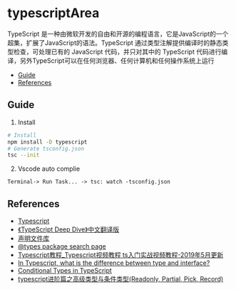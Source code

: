 # typescriptArea
TypeScript 是一种由微软开发的自由和开源的编程语言，它是JavaScript的一个超集，扩展了JavaScript的语法。TypeScript 通过类型注解提供编译时的静态类型检查，可处理已有的 JavaScript 代码，并只对其中的 TypeScript 代码进行编译，另外TypeScript可以在任何浏览器、任何计算机和任何操作系统上运行

- [Guide](#Guide)
- [References](#References)

<h2 id="Guide">Guide</h2>

1. Install
```bash
# Install
npm install -D typescript
# Generate tsconfig.json
tsc --init
```
2. Vscode auto complie

`
Terminal-> Run Task... -> tsc: watch -tsconfig.json
`

<h2 id="References">References</h2>

- [Typescript](http://www.typescriptlang.org/)
- [《TypeScript Deep Dive》中文翻译版](https://jkchao.github.io/typescript-book-chinese/)
- [声明文件库](http://definitelytyped.org/)
- [@types package search page](https://microsoft.github.io/TypeSearch/)
- [Typescript教程_Typescript视频教程 ts入门实战视频教程-2019年5月更新](https://www.bilibili.com/video/av38379328?p=20)
- [In Typescript, what is the difference between type and interface?](https://stackoverflow.com/questions/36782896/in-typescript-what-is-the-difference-between-type-and-interface)
- [Conditional Types in TypeScript](https://mariusschulz.com/blog/conditional-types-in-typescript)
- [typescript进阶篇之高级类型与条件类型(Readonly, Partial, Pick, Record)](https://www.cnblogs.com/Grewer/p/10973744.html)
